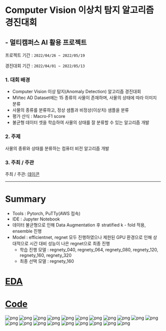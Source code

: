 # Computer Vision 이상치 탐지 알고리즘 경진대회
## - 멀티캠퍼스 AI 활용 프로젝트


프로젝트 기간 : `2022/04/26 ~ 2022/05/19`


경진대회 기간 : `2022/04/01 ~ 2022/05/13`


### 1. 대회 배경
- Computer Vision 이상 탐지(Anomaly Detection) 알고리즘 경진대회
- MVtec AD Dataset에는 15 종류의 사물이 존재하며, 사물의 상태에 따라 이미지 분류
- 사물의 종류를 분류하고, 정상 샘플과 비정상(이상치) 샘플을 분류
- 평가 산식 : Macro-F1 score
- 불균형 데이터 셋을 학습하여 사물의 상태를 잘 분류할 수 있는 알고리즘 개발

### 2. 주제
사물의 종류와 상태를 분류하는 컴퓨터 비전 알고리즘 개발

### 3. 주최 / 주관
주최 / 주관: [데이콘](https://dacon.io/competitions/official/235894/overview/description)

---

# Summary
- Tools : Pytorch, PuTTy(AWS 접속)
- IDE : Jupyter Notebook
- 데이터 불균형으로 인해 Data Augmentation 후 stratified k - fold 적용, ensemble 진행
- Model : efficientnet, regnet 모두 진행하였으나 제한된 GPU 환경으로 인해 상대적으로 시간 대비 성능이 나은 regnet으로 최종 진행
  - 학습 진행 모델 : regnety_040, regnety_064, regnety_080, regnety_120, regnety_160, regnety_320
  - 최종 선택 모델 : regnety_160
  
# [EDA](EDA.md)
# [Code](Code.md)
![png](img/AI_dacon_1.png)
![png](img/AI_dacon_2.png)
![png](img/AI_dacon_3.png)
![png](img/AI_dacon_4.png)
![png](img/AI_dacon_5.png)
![png](img/AI_dacon_6.png)
![png](img/AI_dacon_7.png)
![png](img/AI_dacon_8.png)
![png](img/AI_dacon_9.png)
![png](img/AI_dacon_10.png)
![png](img/AI_dacon_11.png)
![png](img/AI_dacon_12.png)
![png](img/AI_dacon_13.png)
![png](img/AI_dacon_14.png)
![png](img/AI_dacon_15.png)
![png](img/AI_dacon_16.png)
![png](img/AI_dacon_17.png)
![png](img/AI_dacon_18.png)
![png](img/AI_dacon_19.png)
![png](img/AI_dacon_20.png)
